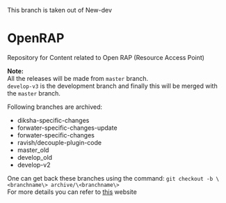This branch is taken out of New-dev  
  
# OpenRAP  
Repository for Content related to Open RAP (Resource Access Point)   
  
**Note:**  
All the releases will be made from `master` branch.  
`develop-v3` is the development branch and finally this will be merged with the `master` branch.  

Following branches are archived: 
* diksha-specific-changes
* forwater-specific-changes-update
* forwater-specific-changes
* ravish/decouple-plugin-code
* master_old
* develop_old
* develop-v2  

One can get back these branches using the command: `git checkout -b \<branchname\> archive/\<branchname\>`  
For more details you can refer to [this](https://stackoverflow.com/questions/1307114/how-can-i-archive-git-branches/4292670#4292670) website

